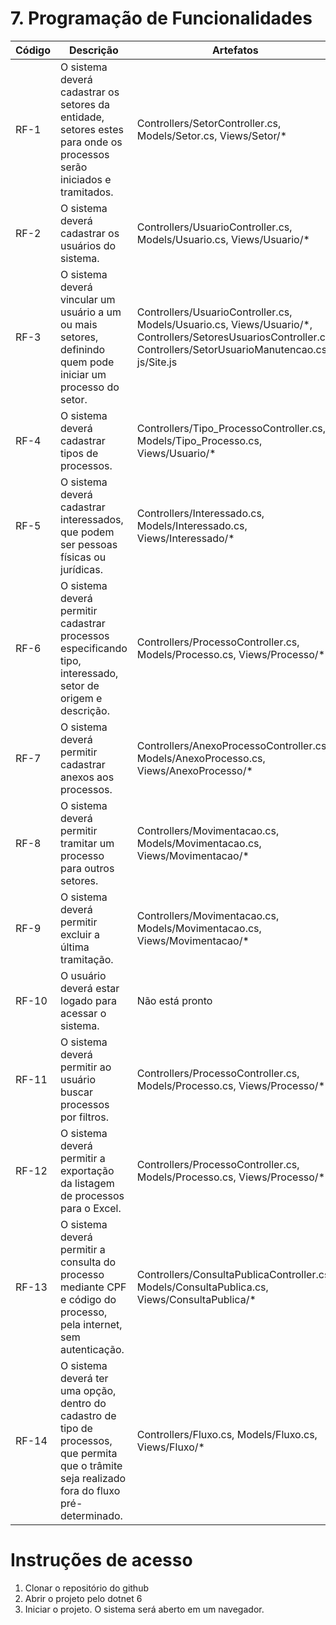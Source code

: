 # 7. Programação de Funcionalidades


| Código | Descrição | Artefatos |
| --- | --- | --- |
| RF-1 | O sistema deverá cadastrar os setores da entidade, setores estes para onde os processos serão iniciados e tramitados. | Controllers/SetorController.cs, Models/Setor.cs, Views/Setor/* |
| RF-2 | O sistema deverá cadastrar os usuários do sistema. | Controllers/UsuarioController.cs, Models/Usuario.cs, Views/Usuario/* |
| RF-3 | O sistema deverá vincular um usuário a um ou mais setores, definindo quem pode iniciar um processo do setor. | Controllers/UsuarioController.cs, Models/Usuario.cs, Views/Usuario/*, Controllers/SetoresUsuariosController.cs, Controllers/SetorUsuarioManutencao.cs, js/Site.js |
| RF-4 | O sistema deverá cadastrar tipos de processos. | Controllers/Tipo_ProcessoController.cs, Models/Tipo_Processo.cs, Views/Usuario/* |
| RF-5 | O sistema deverá cadastrar interessados, que podem ser pessoas físicas ou jurídicas. | Controllers/Interessado.cs, Models/Interessado.cs, Views/Interessado/* |
| RF-6 | O sistema deverá permitir cadastrar processos especificando tipo, interessado, setor de origem e descrição. | Controllers/ProcessoController.cs, Models/Processo.cs, Views/Processo/* |
| RF-7 | O sistema deverá permitir cadastrar anexos aos processos. | Controllers/AnexoProcessoController.cs, Models/AnexoProcesso.cs, Views/AnexoProcesso/* |
| RF-8 | O sistema deverá permitir tramitar um processo para outros setores. | Controllers/Movimentacao.cs, Models/Movimentacao.cs, Views/Movimentacao/* |
| RF-9 | O sistema deverá permitir excluir a última tramitação. | Controllers/Movimentacao.cs, Models/Movimentacao.cs, Views/Movimentacao/* |
| RF-10 | O usuário deverá estar logado para acessar o sistema. | Não está pronto|
| RF-11 | O sistema deverá permitir ao usuário buscar processos por filtros. | Controllers/ProcessoController.cs, Models/Processo.cs, Views/Processo/* |
| RF-12 | O sistema deverá permitir a exportação da listagem de processos para o Excel. | Controllers/ProcessoController.cs, Models/Processo.cs, Views/Processo/* | 
| RF-13 | O sistema deverá permitir a consulta do processo mediante CPF e código do processo, pela internet, sem autenticação. | Controllers/ConsultaPublicaController.cs, Models/ConsultaPublica.cs, Views/ConsultaPublica/* |
| RF-14 | O sistema deverá ter uma opção, dentro do cadastro de tipo de processos, que permita que o trâmite seja realizado fora do fluxo pré-determinado. | Controllers/Fluxo.cs, Models/Fluxo.cs, Views/Fluxo/* |


# Instruções de acesso
1. Clonar o repositório do github
2. Abrir o projeto pelo dotnet 6
3. Iniciar o projeto. O sistema será aberto em um navegador.
